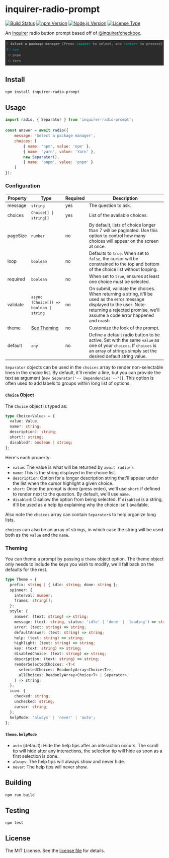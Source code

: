 inquirer-radio-prompt
=====================
[![Build Status](https://img.shields.io/github/actions/workflow/status/jbenner-radham/inquirer-radio-prompt/ci.yaml?branch=main)](https://github.com/jbenner-radham/inquirer-radio-prompt/actions/workflows/ci.yaml)
[![npm Version](https://img.shields.io/npm/v/inquirer-radio-prompt.svg)](https://www.npmjs.com/package/inquirer-radio-prompt)
[![Node.js Version](https://img.shields.io/node/v/inquirer-radio-prompt.svg)](https://nodejs.org/)
[![License Type](https://img.shields.io/github/license/jbenner-radham/inquirer-radio-prompt.svg)](LICENSE)

An [Inquirer](https://github.com/SBoudrias/Inquirer.js/) radio button prompt based off of [@inquirer/checkbox](https://github.com/SBoudrias/Inquirer.js/tree/main/packages/checkbox).

![Inquirer Radio Prompt](images/inquirer-radio-prompt-example.png)

Install
-------
```sh
npm install inquirer-radio-prompt
```

Usage
-----
```js
import radio, { Separator } from 'inquirer-radio-prompt';

const answer = await radio({
    message: 'Select a package manager',
    choices: [
        { name: 'npm', value: 'npm' },
        { name: 'yarn', value: 'Yarn' },
        new Separator(),
        { name: 'pnpm', value: 'pnpm' }
    ]
});
```

### Configuration

| Property | Type                                    | Required | Description                                                                                                                                                                                           |
|----------|-----------------------------------------|----------|-------------------------------------------------------------------------------------------------------------------------------------------------------------------------------------------------------|
| message  | `string`                                | yes      | The question to ask.                                                                                                                                                                                  |
| choices  | `Choice[] \| string[]`                  | yes      | List of the available choices.                                                                                                                                                                        |                                                                                                                                                                       |
| pageSize | `number`                                | no       | By default, lists of choice longer than 7 will be paginated. Use this option to control how many choices will appear on the screen at once.                                                           |
| loop     | `boolean`                               | no       | Defaults to `true`. When set to `false`, the cursor will be constrained to the top and bottom of the choice list without looping.                                                                     |
| required | `boolean`                               | no       | When set to `true`, ensures at least one choice must be selected.                                                                                                                                     |
| validate | `async (Choice[]) => boolean \| string` | no       | On submit, validate the choices. When returning a string, it'll be used as the error message displayed to the user. Note: returning a rejected promise, we'll assume a code error happened and crash. |
| theme    | [See Theming](#theming)                 | no       | Customize the look of the prompt.                                                                                                                                                                     |
| default  | `any`                                   | no       | Define a default radio button to be active. Set with the same `value` as one of your `choices`. If `choices` is an array of strings simply set the desired default string value.                      |

`Separator` objects can be used in the `choices` array to render non-selectable lines in the choice list. By default, it'll render a line, but you can provide the text as argument (`new Separator('-- Dependencies --')`). This option is often used to add labels to groups within long list of options.

#### `Choice` Object

The `Choice` object is typed as:

```ts
type Choice<Value> = {
  value: Value;
  name?: string;
  description?: string;
  short?: string;
  disabled?: boolean | string;
};
```

Here's each property:

- `value`: The value is what will be returned by `await radio()`.
- `name`: This is the string displayed in the choice list.
- `description`: Option for a longer description string that'll appear under the list when the cursor highlight a given choice.
- `short`: Once the prompt is done (press enter), we'll use `short` if defined to render next to the question. By default, we'll use `name`.
- `disabled`: Disallow the option from being selected. If `disabled` is a string, it'll be used as a help tip explaining why the choice isn't available.

Also note the `choices` array can contain `Separator`s to help organize long lists.

`choices` can also be an array of strings, in which case the string will be used both as the `value` and the `name`.


### Theming

You can theme a prompt by passing a `theme` object option. The theme object only needs to include the keys you wish to modify, we'll fall back on the defaults for the rest.

```ts
type Theme = {
  prefix: string | { idle: string; done: string };
  spinner: {
    interval: number;
    frames: string[];
  };
  style: {
    answer: (text: string) => string;
    message: (text: string, status: 'idle' | 'done' | 'loading') => string;
    error: (text: string) => string;
    defaultAnswer: (text: string) => string;
    help: (text: string) => string;
    highlight: (text: string) => string;
    key: (text: string) => string;
    disabledChoice: (text: string) => string;
    description: (text: string) => string;
    renderSelectedChoices: <T>(
      selectedChoices: ReadonlyArray<Choice<T>>,
      allChoices: ReadonlyArray<Choice<T> | Separator>,
    ) => string;
  };
  icon: {
    checked: string;
    unchecked: string;
    cursor: string;
  };
  helpMode: 'always' | 'never' | 'auto';
};
```

#### `theme.helpMode`

- `auto` (default): Hide the help tips after an interaction occurs. The scroll tip will hide after any interactions, the selection tip will hide as soon as a first selection is done.
- `always`: The help tips will always show and never hide.
- `never`: The help tips will never show.

Building
--------
```sh
npm run build
```

Testing
-------
```sh
npm test
```

License
-------
The MIT License. See the [license file](LICENSE) for details.

